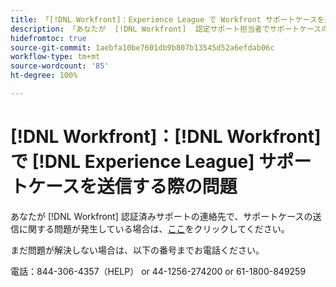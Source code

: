```yaml
---
title: 「[!DNL Workfront]：Experience League で Workfront サポートケースを送信する際の問題」
description: 「あなたが  [!DNL Workfront]  認定サポート担当者でサポートケースの送信に関する問題が発生している場合は、以下の番号までお電話ください。お手伝いさせていただきます。」
hidefromtoc: true
source-git-commit: 1aebfa10be7601db9b807b13545d52a6efdab06c
workflow-type: tm+mt
source-wordcount: '85'
ht-degree: 100%

---
```



# [!DNL Workfront]：[!DNL Workfront] で [!DNL Experience League] サポートケースを送信する際の問題

あなたが [!DNL Workfront] 認証済みサポートの連絡先で、サポートケースの送信に関する問題が発生している場合は、[ここ](https://workfrontpartners.force.com/one/s/)をクリックしてください。

まだ問題が解決しない場合は、以下の番号までお電話ください。

電話：844-306-4357（HELP）
or 44-1256-274200
or 61-1800-849259
